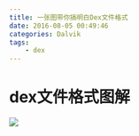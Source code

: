 ```yaml
---
title: 一张图带你搞明白Dex文件格式
date: 2016-08-05 00:49:46
categories: Dalvik
tags: 
    - dex
---
```


# dex文件格式图解

![](http://7qnc6h.com1.z0.glb.clouddn.com/dex.jpg)














